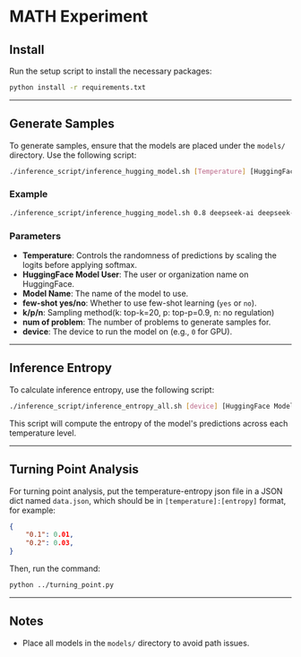 # MATH Experiment

## Install
Run the setup script to install the necessary packages:
   ```bash
   python install -r requirements.txt
   ```
---

## Generate Samples

To generate samples, ensure that the models are placed under the `models/` directory. Use the following script:

```bash
./inference_script/inference_hugging_model.sh [Temperature] [HuggingFace Model User] [Model Name] [few-shot yes/no] [k/p/n] [num of problem] [device]
```

### Example
```bash
./inference_script/inference_hugging_model.sh 0.8 deepseek-ai deepseek-math-7b-instruct yes k 200 0
```

### Parameters
- **Temperature**: Controls the randomness of predictions by scaling the logits before applying softmax.
- **HuggingFace Model User**: The user or organization name on HuggingFace.
- **Model Name**: The name of the model to use.
- **few-shot yes/no**: Whether to use few-shot learning (`yes` or `no`).
- **k/p/n**: Sampling method(k: top-k=20, p: top-p=0.9, n: no regulation)
- **num of problem**: The number of problems to generate samples for.
- **device**: The device to run the model on (e.g., `0` for GPU).

---

## Inference Entropy

To calculate inference entropy, use the following script:

```bash
./inference_script/inference_entropy_all.sh [device] [HuggingFace Model User] [Model Name] [FEW_SHOT] [num of problem]
```

This script will compute the entropy of the model's predictions across each temperature level.

---

## Turning Point Analysis
For turning point analysis, put the temperature-entropy json file in a JSON dict named `data.json`, which should be in `[temperature]:[entropy]` format, for example:
```json
{
    "0.1": 0.01,
    "0.2": 0.03,
}
```

Then, run the command:
```bash
python ../turning_point.py
```

---

## Notes
- Place all models in the `models/` directory to avoid path issues.